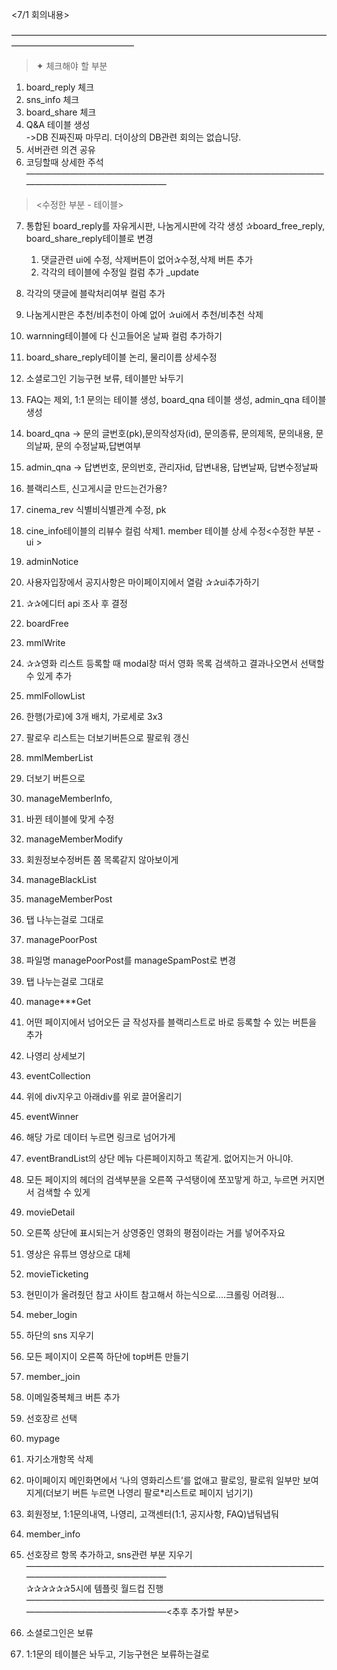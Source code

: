 <7/1 회의내용>  

——————————————————————————————————————————————————  
> ✦ 체크해야 할 부분  

1. board_reply 체크  
2. sns_info 체크  
3. board_share 체크  
4. Q&A 테이블 생성  
->DB 진짜진짜 마무리. 더이상의 DB관련 회의는 없습니당.
5. 서버관련 의견 공유  
6. 코딩할때 상세한 주석
 ——————————————————————————————————————————————————  

> <수정한 부분 - 테이블>  

7. 통합된 board_reply를 자유게시판, 나눔게시판에 각각 생성 ✰board_free_reply, board_share_reply테이블로 변경  

	1. 댓글관련 ui에 수정, 삭제버튼이 없어✰수정,삭제 버튼 추가  	 
	2. 각각의 테이블에 수정일 컬럼 추가 _update  
  3. 각각의 댓글에 블락처리여부 컬럼 추가  
8. 나눔게시판은 추천/비추천이 아예 없어 ✰ui에서 추천/비추천 삭제  
9. warnning테이블에 다 신고들어온 날짜 컬럼 추가하기  
10. board_share_reply테이블 논리, 물리이름 상세수정  
11. 소셜로그인 기능구현 보류, 테이블만 놔두기  
12. FAQ는 제외, 1:1 문의는 테이블 생성, board_qna 테이블 생성, admin_qna 테이블 생성  
  1. board_qna    ->  문의 글번호(pk),문의작성자(id), 문의종류, 문의제목, 문의내용, 문의날짜, 문의 수정날짜,답변여부  
  2. admin_qna    -> 답변번호, 문의번호, 관리자id, 답변내용, 답변날짜, 답변수정날짜  
13. 블랙리스트, 신고게시글 만드는건가용?  
14. cinema_rev 식별비식별관계 수정, pk  
15. cine_info테이블의 리뷰수 컬럼 삭제1. member 테이블 상세 수정<수정한 부분 - ui >  
16. adminNotice  
  1. 사용자입장에서 공지사항은 마이페이지에서 열람 ✰✰ui추가하기  
  2. ✰✰에디터 api 조사 후 결정  
17. boardFree  
18. mmlWrite  
  1. ✰✰영화 리스트 등록할 때 modal창 떠서 영화 목록 검색하고 결과나오면서 선택할 수 있게 추가  
19. mmlFollowList  
  1. 한행(가로)에 3개 배치, 가로세로 3x3  
  2. 팔로우 리스트는 더보기버튼으로 팔로워 갱신  
20. mmlMemberList  
  1. 더보기 버튼으로  
21. manageMemberInfo,  
  1. 바뀐 테이블에 맞게 수정  
22. manageMemberModify  
  1. 회원정보수정버튼 쫌 목록같지 않아보이게  
23. manageBlackList  
24. manageMemberPost  
  1. 탭 나누는걸로 그대로  
25. managePoorPost  
  1. 파일명 managePoorPost를 manageSpamPost로 변경  
  2. 탭 나누는걸로 그대로  
26. manage***Get  
  1. 어떤 페이지에서 넘어오든 글 작성자를 블랙리스트로 바로 등록할 수 있는 버튼을 추가  
27. 나영리 상세보기  
28. eventCollection  
  1. 위에 div지우고 아래div를 위로 끌어올리기  
29. eventWinner  
  1. 해당 가로 데이터 누르면 링크로 넘어가게  
30. eventBrandList의 상단 메뉴 다른페이지하고 똑같게. 없어지는거 아니야.  
31. 모든 페이지의 헤더의 검색부분을 오른쪽 구석탱이에 쪼꼬맣게 하고, 누르면 커지면서 검색할 수 있게  
32. movieDetail  
  1. 오른쪽 상단에 표시되는거 상영중인 영화의 평점이라는 거를 넣어주자요  
  2. 영상은 유튜브 영상으로 대체  
33. movieTicketing  
  1. 현민이가 올려줬던 참고 사이트 참고해서 하는식으로....크롤링 어려웡...  
34. meber_login  
  1. 하단의 sns 지우기  
35. 모든 페이지이 오른쪽 하단에 top버튼 만들기  
36. member_join  
  1. 이메일중복체크 버튼 추가  
  2. 선호장르 선택  
37. mypage  
  1. 자기소개항목 삭제  
  2. 마이페이지 메인화면에서 ‘나의 영화리스트’를 없애고 팔로잉, 팔로워 일부만 보여지게(더보기 버튼 누르면 나영리 팔로*리스트로 페이지 넘기기)  
  3. 회원정보, 1:1문의내역, 나영리, 고객센터(1:1, 공지사항, FAQ)냅둬냅둬  
38. member_info  
  1. 선호장르 항목 추가하고, sns관련 부분 지우기  
——————————————————————————————————————————————————  
✰✰✰✰✰✰5시에 템플릿 월드컵 진행  
——————————————————————————————————————————————————<추후 추가할 부분>  
39. 소셜로그인은 보류  
40. 1:1문의 테이블은 놔두고, 기능구현은 보류하는걸로
<!--stackedit_data:
eyJoaXN0b3J5IjpbNDExMjU4NzE3XX0=
-->